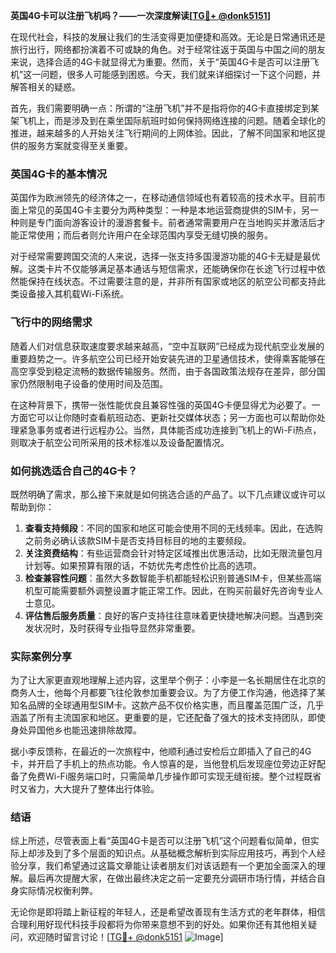 **英国4G卡可以注册飞机吗？——一次深度解读[[TG💪+ @donk5151](https://t.me/s/donk5151)]**

在现代社会，科技的发展让我们的生活变得更加便捷和高效。无论是日常通讯还是旅行出行，网络都扮演着不可或缺的角色。对于经常往返于英国与中国之间的朋友来说，选择合适的4G卡就显得尤为重要。然而，关于“英国4G卡是否可以注册飞机”这一问题，很多人可能感到困惑。今天，我们就来详细探讨一下这个问题，并解答相关的疑惑。

首先，我们需要明确一点：所谓的“注册飞机”并不是指将你的4G卡直接绑定到某架飞机上，而是涉及到在乘坐国际航班时如何保持网络连接的问题。随着全球化的推进，越来越多的人开始关注飞行期间的上网体验。因此，了解不同国家和地区提供的服务方案就变得至关重要。

### 英国4G卡的基本情况

英国作为欧洲领先的经济体之一，在移动通信领域也有着较高的技术水平。目前市面上常见的英国4G卡主要分为两种类型：一种是本地运营商提供的SIM卡，另一种则是专门面向游客设计的漫游套餐卡。前者通常需要用户在当地购买并激活后才能正常使用；而后者则允许用户在全球范围内享受无缝切换的服务。

对于经常需要跨国交流的人来说，选择一张支持多国漫游功能的4G卡无疑是最优解。这类卡片不仅能够满足基本通话与短信需求，还能确保你在长途飞行过程中依然能保持在线状态。不过需要注意的是，并非所有国家或地区的航空公司都支持此类设备接入其机载Wi-Fi系统。

### 飞行中的网络需求

随着人们对信息获取速度要求越来越高，“空中互联网”已经成为现代航空业发展的重要趋势之一。许多航空公司已经开始安装先进的卫星通信技术，使得乘客能够在高空享受到稳定流畅的数据传输服务。然而，由于各国政策法规存在差异，部分国家仍然限制电子设备的使用时间及范围。

在这种背景下，携带一张性能优良且兼容性强的英国4G卡便显得尤为必要了。一方面它可以让你随时查看航班动态、更新社交媒体状态；另一方面也可以帮助你处理紧急事务或者进行远程办公。当然，具体能否成功连接到飞机上的Wi-Fi热点，则取决于航空公司所采用的技术标准以及设备配置情况。

### 如何挑选适合自己的4G卡？

既然明确了需求，那么接下来就是如何挑选合适的产品了。以下几点建议或许可以帮助到你：

1. **查看支持频段**：不同的国家和地区可能会使用不同的无线频率。因此，在选购之前务必确认该款SIM卡是否支持目标目的地的主要频段。
2. **关注资费结构**：有些运营商会针对特定区域推出优惠活动，比如无限流量包月计划等。如果预算有限的话，不妨优先考虑性价比高的选项。
3. **检查兼容性问题**：虽然大多数智能手机都能轻松识别普通SIM卡，但某些高端机型可能需要额外调整设置才能正常工作。因此，在购买前最好先咨询专业人士意见。
4. **评估售后服务质量**：良好的客户支持往往意味着更快捷地解决问题。当遇到突发状况时，及时获得专业指导显然非常重要。

### 实际案例分享

为了让大家更直观地理解上述内容，这里举个例子：小李是一名长期居住在北京的商务人士，他每个月都要飞往伦敦参加重要会议。为了方便工作沟通，他选择了某知名品牌的全球通用型SIM卡。这款产品不仅价格实惠，而且覆盖范围广泛，几乎涵盖了所有主流国家和地区。更重要的是，它还配备了强大的技术支持团队，即使身处异国他乡也能迅速排除故障。

据小李反馈称，在最近的一次旅程中，他顺利通过安检后立即插入了自己的4G卡，并开启了手机上的热点功能。令人惊喜的是，当他登机后发现座位旁边正好配备了免费Wi-Fi服务端口时，只需简单几步操作即可实现无缝衔接。整个过程既省时又省力，大大提升了整体出行体验。

### 结语

综上所述，尽管表面上看“英国4G卡是否可以注册飞机”这个问题看似简单，但实际上却涉及到了多个层面的知识点。从基础概念解析到实际应用技巧，再到个人经验分享，我们希望通过这篇文章能让读者朋友们对该话题有一个更加全面深入的理解。最后再次提醒大家，在做出最终决定之前一定要充分调研市场行情，并结合自身实际情况权衡利弊。

无论你是即将踏上新征程的年轻人，还是希望改善现有生活方式的老年群体，相信合理利用好现代科技手段都将为你带来意想不到的好处。如果你还有其他相关疑问，欢迎随时留言讨论！[[TG💪+ @donk5151](https://t.me/s/donk5151) ![Image](https://i.postimg.cc/rwNCRYN7/Snipaste-2025-04-30-17-27-05.png)]